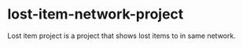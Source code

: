 # lost-item-network-project
Lost item project is a project that shows lost items to in same network.
